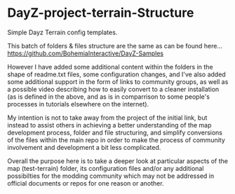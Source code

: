 # DayZ-project-terrain-Structure

Simple Dayz Terrain config templates.

This batch of folders & files structure are the same as can be found here... 
https://github.com/BohemiaInteractive/DayZ-Samples

However I have added some additional content within the folders in the shape of readme.txt files, some configuration changes, and I've also added some additional support in the form of links to community groups, as well as a possible video describing how to easily convert to a cleaner installation (as is defined in the above, and as is in comparrison to some people's processes in tutorials elsewhere on the internet).

My intention is not to take away from the project of the initial link, but instead to assist others in achieving a better understanding of the map development process, folder and file structuring, and simplify conversions of the files within the main repo in order to make the process of community involvement and development a bit less complicated.

Overall the purpose here is to take a deeper look at particular aspects of the map (test-terrain) folder, its configuration files and/or any additional possibilties for the modding community which may not be addressed in official documents or repos for one reason or another.

